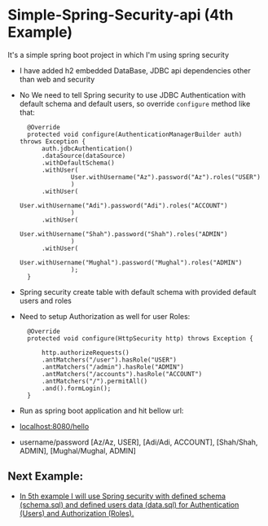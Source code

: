 # Simple-Spring-Security-api (4th Example)
It's a simple spring boot project in which I'm using spring security

* I have added h2 embedded DataBase, JDBC api dependencies other than web and security
* No We need to tell Spring security to use JDBC Authentication with default schema and default users, so override `configure` method like that:

		@Override
		protected void configure(AuthenticationManagerBuilder auth) throws Exception {	
			auth.jdbcAuthentication()
			.dataSource(dataSource)
			.withDefaultSchema()
			.withUser(
					User.withUsername("Az").password("Az").roles("USER")
					)
			.withUser(
					User.withUsername("Adi").password("Adi").roles("ACCOUNT")
					)
			.withUser(
					User.withUsername("Shah").password("Shah").roles("ADMIN")
					)		
			.withUser(
					User.withUsername("Mughal").password("Mughal").roles("ADMIN")
					);
		}
	
* Spring security create table with default schema with provided default users and roles
* Need to setup Authorization as well for user Roles:

		@Override
		protected void configure(HttpSecurity http) throws Exception {

			http.authorizeRequests()		
			.antMatchers("/user").hasRole("USER")
			.antMatchers("/admin").hasRole("ADMIN")
			.antMatchers("/accounts").hasRole("ACCOUNT")
			.antMatchers("/").permitAll()
			.and().formLogin();
		}

* Run as spring boot application and hit bellow url:
* [localhost:8080/hello](http://localhost:8080/hello)
* username/password [Az/Az, USER], [Adi/Adi, ACCOUNT], [Shah/Shah, ADMIN], [Mughal/Mughal, ADMIN]

## Next Example:
* [In 5th example I will use Spring security with defined schema (schema.sql) and defined users data (data.sql) for Authentication (Users) and Authorization (Roles).](/database-spring-security-II)
